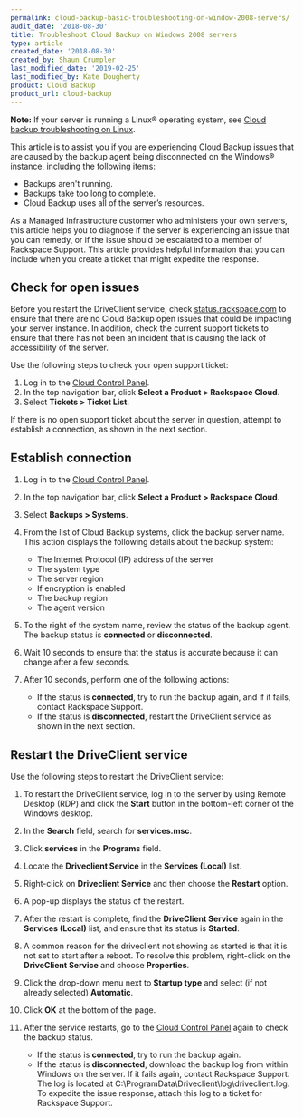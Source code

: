 ```yaml
---
permalink: cloud-backup-basic-troubleshooting-on-window-2008-servers/
audit_date: '2018-08-30'
title: Troubleshoot Cloud Backup on Windows 2008 servers
type: article
created_date: '2018-08-30'
created_by: Shaun Crumpler
last_modified_date: '2019-02-25'
last_modified_by: Kate Dougherty
product: Cloud Backup
product_url: cloud-backup
---
```


**Note:** If your server is running a Linux&reg; operating system, see [Cloud backup troubleshooting on Linux](/how-to/cloud-backup-basic-troubleshooting-on-linux-servers). 

This article is to assist you if you are experiencing Cloud Backup issues that
are caused by the backup agent being disconnected on the Windows&reg; instance,
including the following items:

* Backups aren't running.
* Backups take too long to complete.
* Cloud Backup uses all of the server’s resources.

As a Managed Infrastructure customer who administers your own servers, this
article helps you to diagnose if the server is experiencing an issue that you
can remedy, or if the issue should be escalated to a member of
Rackspace Support. This article provides helpful information that you
can include when you create a ticket that might expedite the response.

## Check for open issues

Before you restart the DriveClient service, check
[status.rackspace.com](https://status.rackspace.com)
to ensure that there are no Cloud Backup open issues that could be impacting
your server instance.
In addition, check the current support tickets to ensure that there has not
been an incident that is causing the lack of accessibility of the server.

Use the following steps to check your open support ticket:

1. Log in to the [Cloud Control Panel](https://login.rackspace.com).
2. In the top navigation bar, click **Select a Product > Rackspace Cloud**.
3. Select **Tickets > Ticket List**.

If there is no open support ticket about the server in question, attempt to
establish a connection, as shown in the next section.

## Establish connection

1. Log in to the [Cloud Control Panel](https://login.rackspace.com).
2. In the top navigation bar, click **Select a Product > Rackspace Cloud**.
3. Select **Backups > Systems**.
4. From the list of Cloud Backup systems, click the backup server name.
   This action displays the following details about the backup system:

   - The Internet Protocol (IP) address of the server
   - The system type
   - The server region
   - If encryption is enabled
   - The backup region
   - The agent version

5. To the right of the system name, review the status of the backup agent. The
   backup status is **connected** or **disconnected**.

6. Wait 10 seconds to ensure that the status is accurate because it can change
   after a few seconds.

7. After 10 seconds, perform one of the following actions:

   - If the status is **connected**, try to run the backup again, and if it
     fails, contact Rackspace Support.
   - If the status is **disconnected**, restart the DriveClient service as
     shown in the next section.

## Restart the DriveClient service

Use the following steps to restart the DriveClient service:

1. To restart the DriveClient service, log in to the server by using Remote
   Desktop (RDP) and click the **Start** button in the bottom-left corner of
   the Windows desktop.

2. In the **Search** field, search for **services.msc**.

3. Click **services** in the **Programs** field.

4. Locate the **Driveclient Service** in the **Services (Local)** list.

5. Right-click on **Driveclient Service** and then choose the **Restart**
   option.

6. A pop-up displays the status of the restart.

7. After the restart is complete, find the **DriveClient Service** again in
   the **Services (Local)** list, and ensure that its status is **Started**.

8. A common reason for the driveclient not showing as started is that it is
   not set to start after a reboot. To resolve this problem, right-click on
   the **DriveClient Service** and choose **Properties**.

9. Click the drop-down menu next to **Startup type** and select (if not
   already selected) **Automatic**.

10. Click **OK** at the bottom of the page.

11. After the service restarts, go to the [Cloud Control
    Panel](https://login.rackspace.com) again to check the backup status.

    - If the status is **connected**, try to run the backup again.
    - If the status is **disconnected**, download the backup log from within
      Windows on the server. If it fails again, contact Rackspace Support.
      The log is located at C:\ProgramData\Driveclient\log\driveclient.log. To
      expedite the issue response, attach this log to a ticket for Rackspace
      Support.
